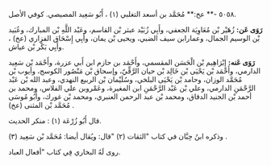 ٥٠٥٨ -** عخ:** مُحَمَّد بن أسعد التغلبي (١) ، أَبُو سَعِيد المصيصي. كوفي الأصل.

**رَوَى عَن:** زُهَيْر بْن مُعَاوِيَة الجعفي، وأَبِي زُبَيْد عبثر بْن القاسم، وعَبْد اللَّهِ بْن المبارك، وعُبَيد بْن الوسيم الجمال، وعمارابن سيف الضبي، ويحيى بْن يمان، وأَبِي إِسْحَاق الفزاري (عخ) ، وأَبِي بَكْر بْن عياش.

**رَوَى عَنه:** إِبْرَاهِيم بْن الْحَسَن المقسمي، وأَحْمَد بن حازم ابن أَبي عزرة، وأَحْمَد بْن سَعِيد الدارمي، وأَحْمَد بْن يَحْيَى بْن خَالِد بْن حيان الرَّقِّيّ، وإسحاق بْن مَنْصُور الكوسج، وأيوب بْن مُحَمَّد الوزان، وحامد بْن يَحْيَى البلخي، وسُلَيْمان بْن الربيع النهدي، وعبد الله بْن عَبْد الرَّحْمَنِ الدارمي، وعلي بْن عَبْد الرَّحْمَنِ ابن المغيرة، وعَمْروبن علي الفلاس، ومحمد بن أحمد بْن الجنيد الدقاق، ومحمد بْن عبد الرحمن العنبري، ومحمد بْن غورك، وأَبُو مُوسَى مُحَمَّد بْن المثنى (عخ) .

قال أَبُو زُرْعَة (١) : منكر الحديث.

وذكره ابنُ حِبَّان في كتاب "الثقات (٢) "قال: ويُقال أيضا: مُحَمَّد بْن سَعِيد (٣) .

روى لَهُ البخاري فِي كتاب "أفعال العباد.